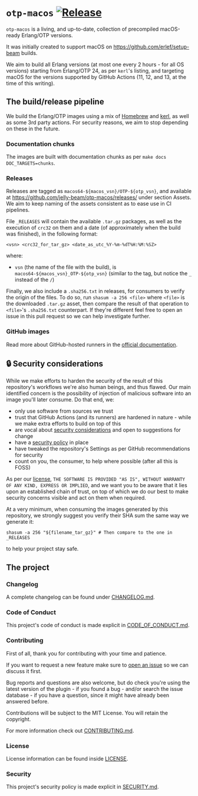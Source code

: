 # `otp-macos` [![Release][release-img]][release]

[release]: /jelly-beam/otp-macos/actions/workflows/release.yml
[release-img]: /jelly-beam/otp-macos/actions/workflows/release.yml/badge.svg

`otp-macos` is a living, and up-to-date, collection of precompiled macOS-ready Erlang/OTP versions.

It was initially created to support macOS on <https://github.com/erlef/setup-beam> builds.

We aim to build all Erlang versions (at most one every 2 hours - for all OS versions) starting from
Erlang/OTP 24, as per `kerl`'s listing, and targeting macOS for the versions supported by GitHub
Actions (11, 12, and 13, at the time of this writing).

## The build/release pipeline

We build the Erlang/OTP images using a mix of [Homebrew](https://brew.sh/) and
[kerl](/kerl/kerl), as well as some 3rd party actions. For security reasons, we
aim to stop depending on these in the future.

### Documentation chunks

The images are built with documentation chunks as per `make docs DOC_TARGETS=chunks`.

### Releases

Releases are tagged as `macos64-${macos_vsn}/OTP-${otp_vsn}`, and available at
<https://github.com/jelly-beam/otp-macos/releases/> under section Assets. We aim to keep naming
of the assets consistent as to ease use in CI pipelines.

File `_RELEASES` will contain the available `.tar.gz` packages, as well as the execution of
`crc32` on them and a date (of approximately when the build was finished), in the following format:

```plain
<vsn> <crc32_for_tar_gz> <date_as_utc_%Y-%m-%dT%H:%M:%SZ>
```

where:

* `vsn` (the name of the file with the build), is `macos64-${macos_vsn}_OTP-${otp_vsn}` (similar
to the tag, but notice the `_` instead of the `/`)

Finally, we also include a `.sha256.txt` in releases, for consumers to verify the origin of the
files. To do so, run `shasum -a 256 <file>` where `<file>` is the downloaded `.tar.gz` asset,
then compare the result of that operation to `<file>`'s `.sha256.txt` counterpart. If they're
different feel free to open an issue in this pull request so we can help investigate further.

### GitHub images

Read more about GitHub-hosted runners in the
[official documentation](https://docs.github.com/en/actions/using-github-hosted-runners/about-github-hosted-runners).

## 🔒 Security considerations

While we make efforts to harden the security of the result of this repository's workflows we're also
human beings, and thus flawed. Our main identified concern is the possibility of injection of
malicious software into an image you'll later consume. Do that end, we:

- only use software from sources we trust
- trust that GitHub Actions (and its runners) are hardened in nature - while we make extra efforts
to build on top of this
- are vocal about [security considerations](/jelly-beam/otp-macos/issues?q=label%3A%22security+consideration)
and open to suggestions for change
- have a [security policy](/jelly-beam/otp-macos/blob/main/SECURITY.md) in place
- have tweaked the repository's Settings as per GitHub recommendations for security
- count on you, the consumer, to help where possible (after all this is FOSS)

As per our [license](/jelly-beam/otp-macos/blob/main/LICENSE), `THE SOFTWARE IS PROVIDED "AS IS",
WITHOUT WARRANTY OF ANY KIND, EXPRESS OR IMPLIED`, and we want you to be aware that it lies upon an
established chain of trust, on top of which we do our best to make security concerns visible and
act on them when required.

At a very minimum, when consuming the images generated by this repository, we strongly suggest you
verify their SHA sum the same way we generate it:

```console
shasum -a 256 "${filename_tar_gz}" # Then compare to the one in _RELEASES
```

to help your project stay safe.

## The project

### Changelog

A complete changelog can be found under [CHANGELOG.md](/jelly-beam/otp-macos/blob/main/CHANGELOG.md).

### Code of Conduct

This project's code of conduct is made explicit in [CODE_OF_CONDUCT.md](/jelly-beam/otp-macos/blob/main/CODE_OF_CONDUCT.md).

### Contributing

First of all, thank you for contributing with your time and patience.

If you want to request a new feature make sure to
[open an issue](/jelly-beam/otp-macos/issues) so we can
discuss it first.

Bug reports and questions are also welcome, but do check you're using the latest version of the
plugin - if you found a bug - and/or search the issue database - if you have a question, since it
might have already been answered before.

Contributions will be subject to the MIT License.
You will retain the copyright.

For more information check out [CONTRIBUTING.md](/jelly-beam/otp-macos/blob/main/CONTRIBUTING.md).

### License

License information can be found inside [LICENSE](/jelly-beam/otp-macos/blob/main/LICENSE).

### Security

This project's security policy is made explicit in [SECURITY.md](/jelly-beam/otp-macos/blob/main/SECURITY.md).
